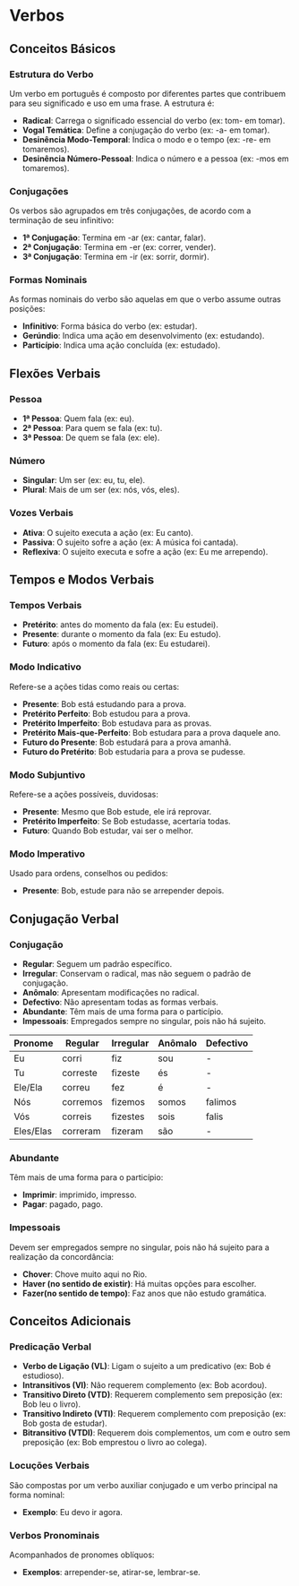 
# Verbos

## Conceitos Básicos

### Estrutura do Verbo

Um verbo em português é composto por diferentes partes que contribuem para seu significado e uso em uma frase. A estrutura é:

-   **Radical**: Carrega o significado essencial do verbo (ex: tom- em tomar).
-   **Vogal Temática**: Define a conjugação do verbo (ex: -a- em tomar).
-   **Desinência Modo-Temporal**: Indica o modo e o tempo (ex: -re- em tomaremos).
-   **Desinência Número-Pessoal**: Indica o número e a pessoa  (ex: -mos em tomaremos).

### Conjugações

Os verbos são agrupados em três conjugações, de acordo com a terminação de seu infinitivo:

-   **1ª Conjugação**: Termina em -ar (ex: cantar, falar).
-   **2ª Conjugação**: Termina em -er (ex: correr, vender).
-   **3ª Conjugação**: Termina em -ir (ex: sorrir, dormir).

### Formas Nominais

As formas nominais do verbo são aquelas em que o verbo assume outras posições:

-   **Infinitivo**: Forma básica do verbo (ex: estudar).
-   **Gerúndio**: Indica uma ação em desenvolvimento (ex: estudando).
-   **Particípio**: Indica uma ação concluída (ex: estudado).

## Flexões Verbais

### Pessoa

-   **1ª Pessoa**: Quem fala (ex: eu).
-   **2ª Pessoa**: Para quem se fala (ex: tu).
-   **3ª Pessoa**: De quem se fala (ex: ele).

### Número

-   **Singular**: Um ser (ex: eu, tu, ele).
-   **Plural**: Mais de um ser (ex: nós, vós, eles).

### Vozes Verbais

-   **Ativa**: O sujeito executa a ação (ex: Eu canto).
-   **Passiva**: O sujeito sofre a ação (ex: A música foi cantada).
-   **Reflexiva**: O sujeito executa e sofre a ação (ex: Eu me arrependo).

## Tempos e Modos Verbais

### Tempos Verbais
- **Pretérito**: antes do momento da fala (ex: Eu estudei).
- **Presente**: durante o momento da fala (ex: Eu estudo).
- **Futuro**: após o momento da fala (ex: Eu estudarei).

### Modo Indicativo

Refere-se a ações tidas como reais ou certas:

-   **Presente**: Bob está estudando para a prova.
-   **Pretérito Perfeito**: Bob estudou para a prova.
-   **Pretérito Imperfeito**: Bob estudava para as provas.
-   **Pretérito Mais-que-Perfeito**: Bob estudara para a prova daquele ano.
-   **Futuro do Presente**: Bob estudará para a prova amanhã.
-   **Futuro do Pretérito**: Bob estudaria para a prova se pudesse.

### Modo Subjuntivo

Refere-se a ações possíveis, duvidosas:

-   **Presente**: Mesmo que Bob estude, ele irá reprovar.
-   **Pretérito Imperfeito**: Se Bob estudasse, acertaria todas.
-   **Futuro**: Quando Bob estudar, vai ser o melhor.

### Modo Imperativo

Usado para ordens, conselhos ou pedidos:

-   **Presente**: Bob, estude para não se arrepender depois.

## Conjugação Verbal

### Conjugação

- **Regular**: Seguem um padrão específico.
- **Irregular**: Conservam o radical, mas não seguem o padrão de conjugação.
- **Anômalo**: Apresentam modificações no radical.
- **Defectivo**: Não apresentam todas as formas verbais.
- **Abundante**:  Têm mais de uma forma para o particípio.
- **Impessoais**:  Empregados sempre no singular, pois não há sujeito.

Pronome   |Regular   |Irregular |Anômalo |Defectivo
----------|----------|----------|--------|----------
Eu        |corri     |fiz       |sou     |-
Tu        |correste  |fizeste   |és      |-
Ele/Ela   |correu    |fez       |é       |-
Nós       |corremos  |fizemos   |somos   |falimos
Vós       |correis   |fizestes  |sois    |falis
Eles/Elas |correram  |fizeram   |são     |-

### Abundante

Têm mais de uma forma para o particípio:
- **Imprimir**:  imprimido, impresso.
- **Pagar**:  pagado, pago.

### Impessoais

Devem ser empregados sempre no singular, pois não há sujeito para a realização da concordância:
-   **Chover**: Chove muito aqui no Rio.
-   **Haver (no sentido de existir)**: Há muitas opções para escolher.
-  **Fazer(no sentido de tempo)**: Faz anos que não estudo gramática.

## Conceitos Adicionais

### Predicação Verbal

-   **Verbo de Ligação (VL)**: Ligam o sujeito a um predicativo (ex: Bob é estudioso).
-   **Intransitivos (VI)**: Não requerem complemento (ex: Bob acordou).
-   **Transitivo Direto (VTD)**: Requerem complemento sem preposição (ex: Bob leu o livro).
-   **Transitivo Indireto (VTI)**: Requerem complemento com preposição (ex: Bob gosta de estudar).
-   **Bitransitivo (VTDI)**: Requerem dois complementos, um com e outro sem preposição (ex: Bob emprestou o livro ao colega).

### Locuções Verbais

São compostas por um verbo auxiliar conjugado e um verbo principal na forma nominal:

-   **Exemplo**: Eu devo ir agora.

### Verbos Pronominais

Acompanhados de pronomes oblíquos:

-   **Exemplos**: arrepender-se, atirar-se, lembrar-se.
